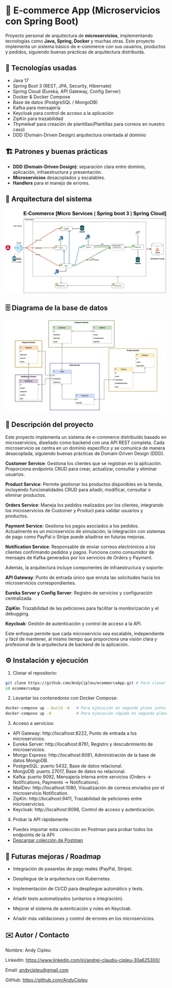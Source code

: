 # 🛒 E-commerce App (Microservicios con Spring Boot)

Proyecto personal de arquitectura de **microservicios**, implementando tecnologías como **Java, Spring, Docker** y muchas otras.
Este proyecto implementa un sistema básico de e-commerce con sus usuarios, productos y pedidos, siguiendo buenas prácticas de arquitectura distribuida.

## 🚀 Tecnologías usadas
- Java 17
- Spring Boot 3 (REST, JPA, Security, Hibernate)
- Spring Cloud (Eureka, API Gateway, Config Server)
- Docker & Docker Compose
- Base de datos (PostgreSQL / MongoDB)
- Kafka para mensajería
- Keycloak para control de acceso a la aplicación
- ZipKin para trazabilidad
- Thymeleaf para creación de plantillas(Plantillas para correos en nuestro caso)
- DDD (Domain-Driven Design) arquitectura orientada al dominio

## 🏗️ Patrones y buenas prácticas
- **DDD (Domain-Driven Design)**: separación clara entre dominio, aplicación, infraestructura y presentación.
- **Microservicios** desacoplados y escalables.
- **Handlers** para el manejo de errores.


## 📐 Arquitectura del sistema

![Arquitectura](./docs/Diagrama-Microservices.drawio.png)


## 🗄️ Diagrama de la base de datos

![Diagrama de la base de datos](./docs/Diagrama-BBDD.jpg)

## 📖 Descripción del proyecto

Este proyecto implementa un sistema de e-commerce distribuido basado en microservicios, diseñado como backend con una API REST completa. Cada microservicio se centra en un dominio específico y se comunica de manera desacoplada, siguiendo buenas prácticas de Domain-Driven Design (DDD).

**Customer Service**: Gestiona los clientes que se registran en la aplicación. Proporciona endpoints CRUD para crear, actualizar, consultar y eliminar usuarios.

**Product Service**: Permite gestionar los productos disponibles en la tienda, incluyendo funcionalidades CRUD para añadir, modificar, consultar o eliminar productos.

**Orders Service**: Maneja los pedidos realizados por los clientes, integrando los microservicios de Customer y Product para validar usuarios y productos.

**Payment Service**: Gestiona los pagos asociados a los pedidos. Actualmente es un microservicio de simulación; la integración con sistemas de pago como PayPal o Stripe puede añadirse en futuras mejoras.

**Notification Service**: Responsable de enviar correos electrónicos a los clientes confirmando pedidos y pagos. Funciona como consumidor de mensajes de Kafka generados por los servicios de Orders y Payment.



Además, la arquitectura incluye componentes de infraestructura y soporte:

**API Gateway**: Punto de entrada único que enruta las solicitudes hacia los microservicios correspondientes.

**Eureka Server y Config Server**: Registro de servicios y configuración centralizada.

**ZipKin**: Trazabilidad de las peticiones para facilitar la monitorización y el debugging.

**Keycloak**: Gestión de autenticación y control de acceso a la API.

Este enfoque permite que cada microservicio sea escalable, independiente y fácil de mantener, al mismo tiempo que proporciona una visión clara y profesional de la arquitectura de backend de la aplicación.

## ⚙️ Instalación y ejecución

1. Clonar el repositorio:
```bash
git clone https://github.com/AndyCipleu/ecommerceApp.git # Para clonar el proyecto
cd ecommerceApp
```

2. Levantar los contenedores con Docker Compose:

```bash
docker-compose up --build -d   # Para ejecución en segundo plano junto con logs
docker-compose up -d           # Para ejecución rápida en segundo plano sin logs
```

3. Acceso a servicios:

- API Gateway: http://localhost:8222, Punto de entrada a los microservicios.
- Eureka Server: http://localhost:8761, Registro y descubrimiento de microservicios.
- Mongo Express: http://localhost:8081, Administración de la base de datos MongoDB.
- PostgreSQL: puerto 5432, Base de datos relacional.
- MongoDB: puerto 27017, Base de datos no relacional.
- Kafka: puerto 9092, Mensajería interna entre servicios (Orders → Notifications, Payments → Notifications).
- MailDev: http://localhost:1080, Visualización de correos enviados por el microservicio Notification.
- ZipKin: http://localhost:9411, Trazabilidad de peticiones entre microservicios.
- Keycloak: http://localhost:9098, Control de acceso y autenticación.


4. Probar la API rápidamente

- Puedes importar esta colección en Postman para probar todos los endpoints de la API:
- [Descargar colección de Postman](./postman/Java-Microservices-Ecommerce.postman_collection.json)


## 🔮 Futuras mejoras / Roadmap

- Integración de pasarelas de pago reales (PayPal, Stripe).

- Despliegue de la arquitectura con Kubernetes.

- Implementación de CI/CD para despliegue automático y tests.

- Añadir tests automatizados (unitarios e integración).

- Mejorar el sistema de autenticación y roles en Keycloak.

- Añadir más validaciones y control de errores en los microservicios.

## ✉️ Autor / Contacto

Nombre: Andy Cipleu

LinkedIn: https://www.linkedin.com/in/andrei-claudiu-cipleu-30a625300/

Email: andycipleu@gmail.com

GitHub: https://github.com/AndyCipleu
